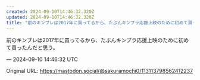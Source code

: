 ```yaml
---
created: 2024-09-10T14:46:32.320Z
updated: 2024-09-10T14:46:32.320Z
title: "前のキンブレは2017年に買ってるから、たぶんキンプラ応援上映のために初めて買っ[...]"
---
```


<p>前のキンブレは2017年に買ってるから、たぶんキンプラ応援上映のために初めて買ったんだと思う。</p>

&mdash; 2024-09-10 14:46:32 UTC

Original URL: https://mastodon.social/@sakuramochi0/113113798562412237
